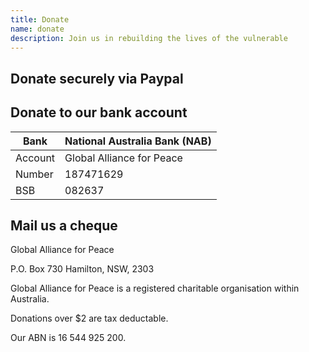 ```yaml
---
title: Donate
name: donate
description: Join us in rebuilding the lives of the vulnerable
---
```


## Donate securely via Paypal

<paypal></paypal>

## Donate to our bank account

<div class="font-mono flex space-x-4">

| Bank    | National Australia Bank (NAB) |
| ------- | ----------------------------- |
| Account | Global Alliance for Peace     |
| Number  | 187471629                     |
| BSB     | 082637                        |

</div>

## Mail us a cheque

Global Alliance for Peace

P.O. Box 730 Hamilton, NSW, 2303

<div class="pt-8">
<alert>
Global Alliance for Peace is a registered charitable organisation within Australia.

Donations over $2 are tax deductable.

Our ABN is 16 544 925 200.
</alert>

</div>
